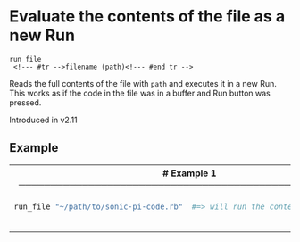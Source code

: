 # Evaluate the contents of the file as a new Run

```
run_file 
 <!--- #tr -->filename (path)<!--- #end tr -->
```


Reads the full contents of the file with `path` and executes it in a new Run. This works as if the code in the file was in a buffer and Run button was pressed.

Introduced in v2.11

## Example

<table class="examples">
<tr>
<th colspan="2" class="even head"># Example 1 ──────────────────────────────────────────────────────</th>
</tr>
<tr>
<td class="even">

```ruby
run_file "~/path/to/sonic-pi-code.rb"



```

</td>
<td class="even">

<!--- #tr -->
```ruby
#=> will run the contents of this file



```
<!--- #end tr -->

</td>
</tr>
</table>

